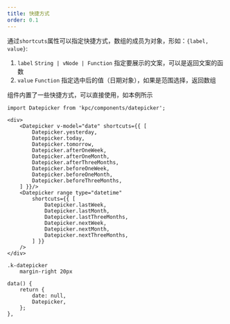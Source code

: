 ```yaml
---
title: 快捷方式
order: 0.1
---
```


通过`shortcuts`属性可以指定快捷方式，数组的成员为对象，形如：`{label, value}`:

1. `label` `String | vNode | Function` 指定要展示的文案，可以是返回文案的函数
2. `value` `Function` 指定选中后的值（日期对象），如果是范围选择，返回数组

组件内置了一些快捷方式，可以直接使用，如本例所示

```vdt
import Datepicker from 'kpc/components/datepicker';

<div>
    <Datepicker v-model="date" shortcuts={{ [
        Datepicker.yesterday,
        Datepicker.today,
        Datepicker.tomorrow,
        Datepicker.afterOneWeek,
        Datepicker.afterOneMonth,
        Datepicker.afterThreeMonths,
        Datepicker.beforeOneWeek,
        Datepicker.beforeOneMonth,
        Datepicker.beforeThreeMonths,
    ] }}/>
    <Datepicker range type="datetime" 
        shortcuts={{ [
            Datepicker.lastWeek,
            Datepicker.lastMonth,
            Datepicker.lastThreeMonths,
            Datepicker.nextWeek,
            Datepicker.nextMonth,
            Datepicker.nextThreeMonths,
        ] }}
    />
</div>
```

```styl
.k-datepicker
    margin-right 20px
```

```vue-data
data() {
    return {
        date: null,
        Datepicker,
    };
},
```
